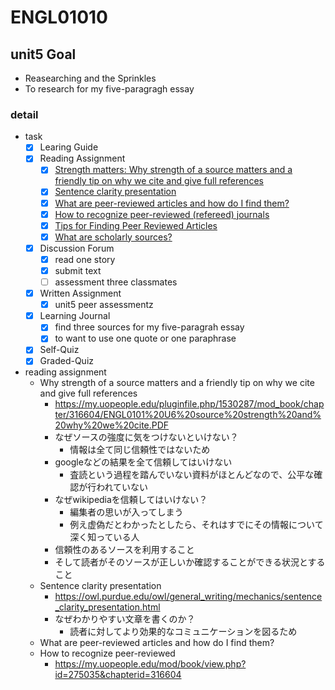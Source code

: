 # ENGL01010

## unit5 Goal

- Reasearching and the Sprinkles
- To research for my five-paragragh essay

### detail

- task
  - [x] Learing Guide
  - [x] Reading Assignment
    - [x] [Strength matters: Why strength of a source matters and a friendly tip on why we cite and give full references](https://my.uopeople.edu/pluginfile.php/1530287/mod_book/chapter/316604/ENGL0101%20U6%20source%20strength%20and%20why%20we%20cite.PDF)
    - [x] [Sentence clarity presentation](https://my.uopeople.edu/pluginfile.php/1530287/mod_book/chapter/316604/ENGL0101%20U6%20source%20strength%20and%20why%20we%20cite.PDF)
    - [x] [What are peer-reviewed articles and how do I find them?](https://emory.libanswers.com/faq/24265)
    - [x] [How to recognize peer-reviewed (refereed) journals](https://www.angelo.edu/services/library/handouts/peerrev.php)
    - [x] [Tips for Finding Peer Reviewed Articles](https://libguides.com.edu/peer)
    - [x] [What are scholarly sources?](https://librarybestbets.fairfield.edu/scholarly)
  - [x] Discussion Forum
    - [x] read one story
    - [x] submit text
    - [ ] assessment three classmates
  - [x] Written Assignment
    - [x] unit5 peer assessmentz
  - [x] Learning Journal
    - [x] find three sources for my five-paragrah essay
    - [x] to want to use one quote or one paraphrase
  - [x] Self-Quiz
  - [x] Graded-Quiz

- reading assignment
  - Why strength of a source matters and a friendly tip on why we cite and give full references
    - <https://my.uopeople.edu/pluginfile.php/1530287/mod_book/chapter/316604/ENGL0101%20U6%20source%20strength%20and%20why%20we%20cite.PDF>
    - なぜソースの強度に気をつけないといけない？
      - 情報は全て同じ信頼性ではないため
    - googleなどの結果を全て信頼してはいけない
      - 査読という過程を踏んでいない資料がほとんどなので、公平な確認が行われていない
    - なぜwikipediaを信頼してはいけない？
      - 編集者の思いが入ってしまう
      - 例え虚偽だとわかったとしたら、それはすでにその情報について深く知っている人
    - 信頼性のあるソースを利用すること
    - そして読者がそのソースが正しいか確認することができる状況とすること
  - Sentence clarity presentation
    - <https://owl.purdue.edu/owl/general_writing/mechanics/sentence_clarity_presentation.html>
    - なぜわかりやすい文章を書くのか？
      - 読者に対してより効果的なコミュニケーションを図るため
  - What are peer-reviewed articles and how do I find them?
  - How to recognize peer-reviewed
    - <https://my.uopeople.edu/mod/book/view.php?id=275035&chapterid=316604>
